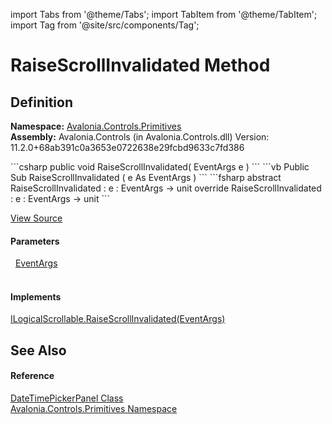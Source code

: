 import Tabs from '@theme/Tabs'; 
import TabItem from '@theme/TabItem'; 
import Tag from '@site/src/components/Tag'; 

# RaiseScrollInvalidated Method




## Definition
**Namespace:** <a href="N_Avalonia_Controls_Primitives">Avalonia.Controls.Primitives</a>  
**Assembly:** Avalonia.Controls (in Avalonia.Controls.dll) Version: 11.2.0+68ab391c0a3653e0722638e29fcbd9633c7fd386

<Tabs groupId="api-code-preview">
<TabItem value="csharp" label="C#">
```csharp
public void RaiseScrollInvalidated(
	EventArgs e
)
```
</TabItem>
<TabItem value="vb" label="VB">
```vb
Public Sub RaiseScrollInvalidated ( 
	e As EventArgs
)
```
</TabItem>
<TabItem value="fsharp" label="F#">
```fsharp
abstract RaiseScrollInvalidated : 
        e : EventArgs -> unit 
override RaiseScrollInvalidated : 
        e : EventArgs -> unit 
```
</TabItem>
</Tabs>



<a href="https://github.com/AvaloniaUI/Avalonia/tree/master/srcAvalonia.Controls/DateTimePickers/DateTimePickerPanel.cs#L576" title="View the source code">View Source</a>



#### Parameters
<dl><dt>  <a href="https://learn.microsoft.com/dotnet/api/system.eventargs" target="_blank" rel="noopener noreferrer">EventArgs</a></dt><dd> </dd></dl>

#### Implements
<a href="M_Avalonia_Controls_Primitives_ILogicalScrollable_RaiseScrollInvalidated">ILogicalScrollable.RaiseScrollInvalidated(EventArgs)</a>  


## See Also


#### Reference
<a href="T_Avalonia_Controls_Primitives_DateTimePickerPanel">DateTimePickerPanel Class</a>  
<a href="N_Avalonia_Controls_Primitives">Avalonia.Controls.Primitives Namespace</a>  
